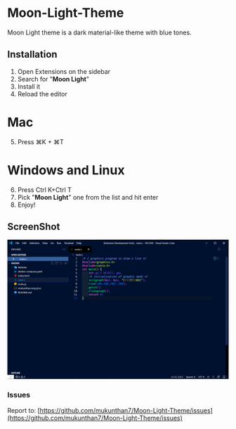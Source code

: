 # Moon-Light-Theme
Moon Light theme is a dark material-like theme with blue tones.
## Installation
 1. Open Extensions on the sidebar
 2. Search for "**Moon Light**"
 3. Install it
 4. Reload the editor
 # Mac
 5. Press ⌘K + ⌘T
 # Windows and Linux
 6. Press Ctrl K+Ctrl T
 7. Pick "**Moon Light**" one from the list and hit enter
 8. Enjoy!
 ## ScreenShot
 ![Moon-Light-Theme](https://github.com/mukunthan7/Moon-Light-Theme/blob/main/images/Moon-Light-Theme.png?raw=true)

### Issues
Report to: [https://github.com/mukunthan7/Moon-Light-Theme/issues](https://github.com/mukunthan7/Moon-Light-Theme/issues)